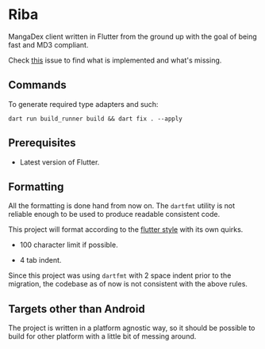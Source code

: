 # Riba

MangaDex client written in Flutter from the ground up with the goal of being fast and MD3 compliant.

Check [this](#1) issue to find what is implemented and what's missing.

## Commands

To generate required type adapters and such:

```fish
dart run build_runner build && dart fix . --apply
```

## Prerequisites

- Latest version of Flutter.

## Formatting

All the formatting is done hand from now on. The `dartfmt` utility is not reliable enough to be used to produce readable consistent code.

This project will format according to the [flutter style](https://github.com/flutter/flutter/wiki/Style-guide-for-Flutter-repo#formatting) with its own quirks.

- 100 character limit if possible.

- 4 tab indent.

Since this project was using `dartfmt` with 2 space indent prior to the migration,
the codebase as of now is not consistent with the above rules.

## Targets other than Android

The project is written in a platform agnostic way, so it should be possible to build for other platform
with a little bit of messing around.
